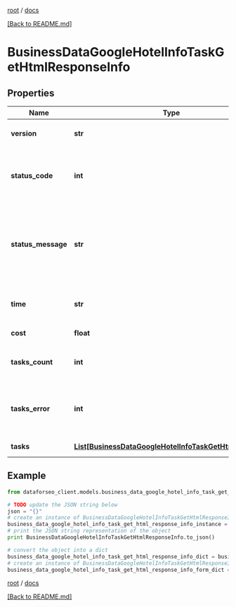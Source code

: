 [root](./../ "root") / [docs](./ "docs")

[[Back to README.md]](./../README.md "[Back to README.md]")

# BusinessDataGoogleHotelInfoTaskGetHtmlResponseInfo

## Properties

Name | Type | Description | Notes
------------ | ------------- | ------------- | -------------
**version** | **str** | the current version of the API | [optional]
**status_code** | **int** | general status code you can find the full list of the response codes here | [optional]
**status_message** | **str** | general informational message you can find the full list of general informational messages here | [optional]
**time** | **str** | total execution time, seconds | [optional]
**cost** | **float** | total tasks cost, USD | [optional]
**tasks_count** | **int** | the number of tasks in the tasks array | [optional]
**tasks_error** | **int** | the number of tasks in the tasks array returned with an error | [optional]
**tasks** | [**List[BusinessDataGoogleHotelInfoTaskGetHtmlTaskInfo]**](BusinessDataGoogleHotelInfoTaskGetHtmlTaskInfo.md) | array of tasks | [optional]

## Example

```python
from dataforseo_client.models.business_data_google_hotel_info_task_get_html_response_info import BusinessDataGoogleHotelInfoTaskGetHtmlResponseInfo

# TODO update the JSON string below
json = "{}"
# create an instance of BusinessDataGoogleHotelInfoTaskGetHtmlResponseInfo from a JSON string
business_data_google_hotel_info_task_get_html_response_info_instance = BusinessDataGoogleHotelInfoTaskGetHtmlResponseInfo.from_json(json)
# print the JSON string representation of the object
print BusinessDataGoogleHotelInfoTaskGetHtmlResponseInfo.to_json()

# convert the object into a dict
business_data_google_hotel_info_task_get_html_response_info_dict = business_data_google_hotel_info_task_get_html_response_info_instance.to_dict()
# create an instance of BusinessDataGoogleHotelInfoTaskGetHtmlResponseInfo from a dict
business_data_google_hotel_info_task_get_html_response_info_form_dict = business_data_google_hotel_info_task_get_html_response_info.from_dict(business_data_google_hotel_info_task_get_html_response_info_dict)
```

  

[root](./../ "root") / [docs](./ "docs")

[[Back to README.md]](./../README.md "[Back to README.md]")